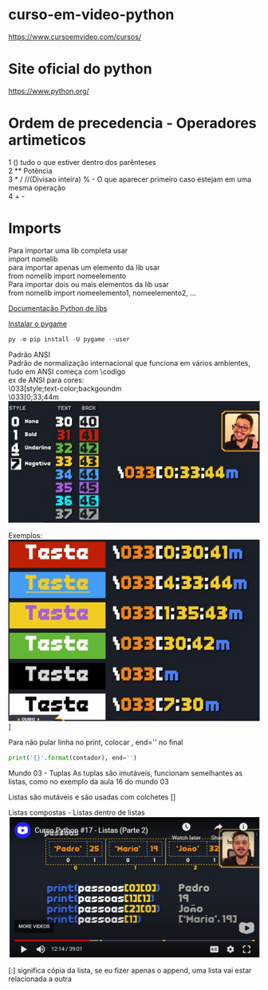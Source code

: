 # curso-em-video-python
https://www.cursoemvideo.com/cursos/  

# Site oficial do python  
https://www.python.org/ 

# Ordem de precedencia - Operadores artimeticos
1  () tudo o que estiver dentro dos parênteses  
2  ** Potência  
3  * / //(Divisao inteira)  % - O que aparecer primeiro caso estejam em uma mesma operação  
4  + -  

# Imports
Para importar uma lib completa usar  
import nomelib  
para importar apenas um elemento da lib usar  
from nomelib import nomeelemento  
Para importar dois ou mais elementos da lib usar  
from nomelib import nomeelemento1, nomeelemento2, ...

[Documentação Python de libs](https://docs.python.org/3/library/index.html)  

[Instalar o pygame](https://www.pygame.org/wiki/GettingStarted) 
~~~python
py -m pip install -U pygame --user
~~~  

Padrão ANSI  
Padrão de normalização internacional que funciona em vários ambientes, tudo em ANSI começa com \codigo  
ex de ANSI para cores:  
\033[style;text-color;backgoundm  
\033[0;33;44m  
![](img/PadraoANSICores.PNG)  

Exemplos:  
![](img/ExemplosANSI.PNG)]  

Para não pular linha no print, colocar , end='' no final  
~~~python
print('{}'.format(contador), end='')
~~~

Mundo 03 - Tuplas
As tuplas são imutáveis, funcionam semelhantes as listas, como no exemplo da aula 16 do mundo 03  

Listas são mutáveis e são usadas com colchetes []  

Listas compostas - Listas dentro de listas  
![](img/ListasCompostas.PNG)  

[:] significa cópia da lista, se eu fizer apenas o append, uma lista vai estar relacionada a outra